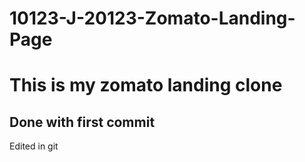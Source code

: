 # 10123-J-20123-Zomato-Landing-Page

# This is my zomato landing clone

## Done with first commit
Edited in git

